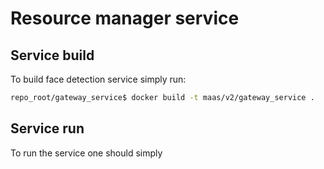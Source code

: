 # Resource manager service

## Service build
To build face detection service simply run:
```bash
repo_root/gateway_service$ docker build -t maas/v2/gateway_service .
```

## Service run
To run the service one should simply
```bash

```